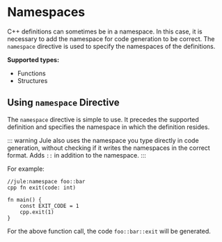 # Namespaces

C++ definitions can sometimes be in a namespace. In this case, it is necessary to add the namespace for code generation to be correct. The `namespace` directive is used to specify the namespaces of the definitions.

**Supported types:**
- Functions
- Structures

## Using `namespace` Directive

The `namespace` directive is simple to use. It precedes the supported definition and specifies the namespace in which the definition resides.

::: warning
Jule also uses the namespace you type directly in code generation, without checking if it writes the namespaces in the correct format. Adds `::` in addition to the namespace.
:::

For example:
```jule
//jule:namespace foo::bar
cpp fn exit(code: int)

fn main() {
    const EXIT_CODE = 1
    cpp.exit(1)
}
```
For the above function call, the code `foo::bar::exit` will be generated.